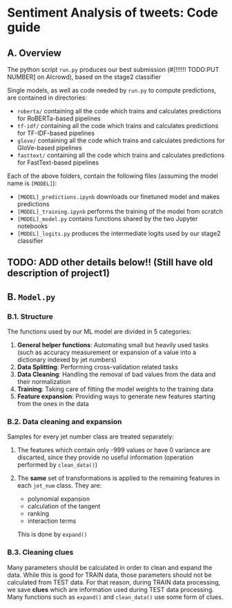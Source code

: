 # Sentiment Analysis of tweets: Code guide

## A. Overview

The python script `run.py` produces our best submission (#[!!!!!! TODO:PUT NUMBER] on AIcrowd), based on the stage2 classifier

Single models, as well as code needed by `run.py` to compute predictions, are contained in directories:

- `roberta/` containing all the code which trains and calculates predictions for RoBERTa-based pipelines
- `tf-idf/` containing all the code which trains and calculates predictions for TF-IDF-based pipelines
- `glove/` containing all the code which trains and calculates predictions for GloVe-based pipelines
- `fasttext/` containing all the code which trains and calculates predictions for FastText-based pipelines

Each of the above folders, contain the following files (assuming the model name is `[MODEL]`):

- `[MODEL]_predictions.ipynb` downloads our finetuned model and makes predictions
- `[MODEL]_training.ipynb` performs the training of the model from scratch
- `[MODEL]_model.py` contains functions shared by the two Jupyter notebooks
- `[MODEL]_logits.py` produces the intermediate logits used by our stage2 classifier

## TODO: ADD other details below!! (Still have old description of project1)

## B. `Model.py`

### B.1. Structure

The functions used by our ML model are divided in 5 categories:

1. __General helper functions__: Automating small but heavily used tasks (such as accuracy measurement or expansion of a value into a dictionary indexed by jet numbers)
2. __Data Splitting__: Performing cross-validation related tasks
3. __Data Cleaning__: Handling the removal of bad values from the data and their normalization
4. __Training__: Taking care of fitting the model weights to the training data
5. __Feature expansion__: Providing ways to generate new features starting from the ones in the data

### B.2. Data cleaning and expansion

Samples for every jet number class are treated separately:

1. The features which contain only -999 values or have 0 variance are discarted, since they provide no useful information (operation performed by `clean_data()`)
2. The __same__ set of transformations is applied to the remaining features in each `jet_num` class. They are:
  
    - polynomial expansion
    - calculation of the tangent
    - ranking
    - interaction terms

    This is done by `expand()`

### B.3. Cleaning __clues__

Many parameters should be calculated in order to clean and expand the data. While this is good for TRAIN data, those parameters should not be calculated from TEST data.
For that reason, during TRAIN data processing, we save __clues__ which are information used during TEST data processing.
Many functions such as `expand()` and `clean_data()` use some form of clues.
